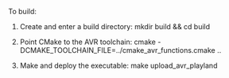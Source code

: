 To build:

1) Create and enter a build directory:
	mkdir build && cd build

2) Point CMake to the AVR toolchain:
	cmake -DCMAKE_TOOLCHAIN_FILE=../cmake_avr_functions.cmake ..

3) Make and deploy the executable:
	make upload_avr_playland
